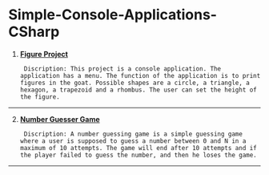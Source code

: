 # Simple-Console-Applications-CSharp
1. [**Figure Project**](https://github.com/calisthenicsGuy/Simple-Console-Applications-CSharp/tree/main/Figure_Project-2021)

        Discription: This project is a console application. The application has a menu. The function of the application is to print figures in the goat. Possible shapes are a circle, a triangle, a hexagon, a trapezoid and a rhombus. The user can set the height of the figure.

-------------------------------------------------------------------------------------------------------------------------------------------------------------------------
2. [**Number Guesser Game**](https://github.com/calisthenicsGuy/Simple-Console-Applications-CSharp/tree/main/Number%20Guesser%20Project/Simple%20Console%20Application)

        Discription: A number guessing game is a simple guessing game where a user is supposed to guess a number between 0 and N in a maximum of 10 attempts. The game will end after 10 attempts and if the player failed to guess the number, and then he loses the game.
-------------------------------------------------------------------------------------------------------------------------------------------------------------------------
